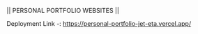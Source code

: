 || PERSONAL PORTFOLIO WEBSITES ||


Deployment Link -: https://personal-portfolio-jet-eta.vercel.app/
